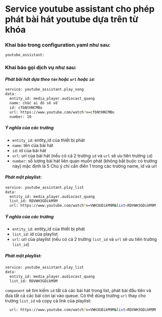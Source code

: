 # Service youtube assistant cho phép phát bài hát youtube dựa trên từ khóa

### Khai báo trong configuration.yaml như sau:

```sh
youtube_assistant:
```   
### Khai báo gọi dịch vụ như sau:
#### _Phát bài hát dựa theo ```tên``` hoặc ```url``` hoặc ```id```:_
```sh
service: youtube_assistant.play_song
data:
  entity_id: media_player.audiocast_quang
  name: chắc ai đó sẽ về
  id: cfbNtHNCMBo
  url: https://www.youtube.com/watch?v=cfbNtHNCMBo
  number: 10
```      
##### _Ý nghĩa của các trường_
- ```entity_id```: entity_id của thiết bị phát
- ```name```: tên của bài hát 
- ```id```: id của bài hát 
- ```url```: url của bài hát (nếu có cả 2 trường ```id``` và ```url``` sẽ ưu tiên trường ```id```)
- ```number```: số lượng bài hát liên quan muốn phát (không bắt buộc có trường này) mặc định là 5
Chú ý chỉ cần điền 1 trong các trường name, id và url
#### _Phát một playlist:_
```sh
service: youtube_assistant.play_list
data:
  entity_id: media_player.audiocast_quang
  list_id: RDVWH3GDikM9M
  url: https://www.youtube.com/watch?v=VWH3GDikM9M&list=RDVWH3GDikM9M
```      
##### _Ý nghĩa của các trường_
- ```entity_id```: entity_id của thiết bị phát
- ```list_id```: id của playlist
- ```url```: url của playlist (nếu có cả 2 trường ```list_id``` và ```url``` sẽ ưu tiên trường ```list_id```)
##### Phát một playlist:

```sh
service: youtube_assistant.play_list
data:
  entity_id: media_player.audiocast_quang
  list_id: RDVWH3GDikM9M
```
```component``` sẽ tìm kiếm ```id``` tất cả các bài hát trong list, phát bài đầu tiên và đưa tất cả các bài còn lại vào queue. Có thể dùng trường ```url``` thay cho trường ```list_id``` và copy cả link của playlist:
```sh
  url: https://www.youtube.com/watch?v=VWH3GDikM9M&list=RDVWH3GDikM9M
```


